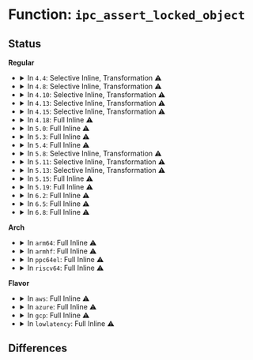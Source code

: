 # Function: <code>ipc_assert_locked_object</code>

## Status
<b>Regular</b>
<ul>
<li>
<details>
<summary>In <code>4.4</code>: Selective Inline, Transformation ⚠️</summary>

**Collision:** Unique Static

**Inline:** Selective

**Transformation:** True

**Instances:**

```
In ipc/sem.c (ffffffff813274f0)
Location: ipc/util.h:178
Inline: True
Inline callers:
  - ipc/sem.c:freeary
  - ipc/sem.c:SYSC_semtimedop
  - ipc/sem.c:semctl_main
  - ipc/sem.c:SyS_semctl
  - ipc/sem.c:exit_sem
Direct callers:
  - ipc/sem.c:SYSC_semtimedop
  - ipc/sem.c:semctl_main
```
**Symbols:**

```
ffffffff813274f0-ffffffff813274f6: ipc_assert_locked_object.part.10 (STB_LOCAL)
```
</details>
</li>
<li>
<details>
<summary>In <code>4.8</code>: Selective Inline, Transformation ⚠️</summary>

**Collision:** Unique Static

**Inline:** Selective

**Transformation:** True

**Instances:**

```
In ipc/sem.c (ffffffff8135e7ce)
Location: ipc/util.h:178
Inline: True
Inline callers:
  - ipc/sem.c:exit_sem
  - ipc/sem.c:SYSC_semtimedop
  - ipc/sem.c:SyS_semctl
  - ipc/sem.c:semctl_main
  - ipc/sem.c:freeary
Direct callers:
  - ipc/sem.c:SYSC_semtimedop
  - ipc/sem.c:semctl_main
```
**Symbols:**

```
ffffffff8135c020-ffffffff8135c026: ipc_assert_locked_object.part.12 (STB_LOCAL)
```
</details>
</li>
<li>
<details>
<summary>In <code>4.10</code>: Selective Inline, Transformation ⚠️</summary>

**Collision:** Unique Static

**Inline:** Selective

**Transformation:** True

**Instances:**

```
In ipc/sem.c (ffffffff81374fa5)
Location: ipc/util.h:178
Inline: True
Inline callers:
  - ipc/sem.c:exit_sem
  - ipc/sem.c:SYSC_semtimedop
  - ipc/sem.c:SyS_semctl
  - ipc/sem.c:semctl_main
  - ipc/sem.c:freeary
Direct callers:
  - ipc/sem.c:SYSC_semtimedop
  - ipc/sem.c:semctl_main
```
**Symbols:**

```
ffffffff81372640-ffffffff81372646: ipc_assert_locked_object.part.12 (STB_LOCAL)
```
</details>
</li>
<li>
<details>
<summary>In <code>4.13</code>: Selective Inline, Transformation ⚠️</summary>

**Collision:** Unique Static

**Inline:** Selective

**Transformation:** True

**Instances:**

```
In ipc/sem.c (ffffffff81388a89)
Location: ipc/util.h:165
Inline: True
Inline callers:
  - ipc/sem.c:exit_sem
  - ipc/sem.c:SYSC_semtimedop
  - ipc/sem.c:SyS_semctl
  - ipc/sem.c:semctl_main
  - ipc/sem.c:freeary
Direct callers:
  - ipc/sem.c:SYSC_semtimedop
  - ipc/sem.c:semctl_main
```
**Symbols:**

```
ffffffff81385940-ffffffff81385946: ipc_assert_locked_object.part.7 (STB_LOCAL)
```
</details>
</li>
<li>
<details>
<summary>In <code>4.15</code>: Selective Inline, Transformation ⚠️</summary>

**Collision:** Unique Static

**Inline:** Selective

**Transformation:** True

**Instances:**

```
In ipc/sem.c (ffffffff813ad752)
Location: ipc/util.h:179
Inline: True
Inline callers:
  - ipc/sem.c:exit_sem
  - ipc/sem.c:do_semtimedop
  - ipc/sem.c:semctl_main
  - ipc/sem.c:semctl_setval
  - ipc/sem.c:freeary
Direct callers:
  - ipc/sem.c:do_semtimedop
  - ipc/sem.c:semctl_main
```
**Symbols:**

```
ffffffff813aa3d0-ffffffff813aa3d6: ipc_assert_locked_object.part.8 (STB_LOCAL)
```
</details>
</li>
<li>
<details>
<summary>In <code>4.18</code>: Full Inline ⚠️</summary>

**Collision:** Unique Static

**Inline:** Full

**Transformation:** False

**Instances:**

```
In ipc/sem.c (ffffffff813dd200)
Location: ipc/util.h:191
Inline: True
Inline callers:
  - ipc/sem.c:exit_sem
  - ipc/sem.c:do_semtimedop
  - ipc/sem.c:semctl_main
  - ipc/sem.c:semctl_setval
  - ipc/sem.c:freeary
```
</details>
</li>
<li>
<details>
<summary>In <code>5.0</code>: Full Inline ⚠️</summary>

**Collision:** Unique Static

**Inline:** Full

**Transformation:** False

**Instances:**

```
In ipc/sem.c (ffffffff813f7860)
Location: ipc/util.h:190
Inline: True
Inline callers:
  - ipc/sem.c:exit_sem
  - ipc/sem.c:exit_sem
  - ipc/sem.c:do_semtimedop
  - ipc/sem.c:do_semtimedop
  - ipc/sem.c:semctl_main
  - ipc/sem.c:semctl_main
  - ipc/sem.c:semctl_setval
  - ipc/sem.c:semctl_setval
  - ipc/sem.c:freeary
  - ipc/sem.c:freeary
```
</details>
</li>
<li>
<details>
<summary>In <code>5.3</code>: Full Inline ⚠️</summary>

**Collision:** Unique Static

**Inline:** Full

**Transformation:** False

**Instances:**

```
In ipc/sem.c (ffffffff81423d93)
Location: ipc/util.h:216
Inline: True
Inline callers:
  - ipc/sem.c:exit_sem
  - ipc/sem.c:exit_sem
  - ipc/sem.c:find_alloc_undo
  - ipc/sem.c:find_alloc_undo
  - ipc/sem.c:semctl_main
  - ipc/sem.c:semctl_main
  - ipc/sem.c:semctl_setval
  - ipc/sem.c:semctl_setval
  - ipc/sem.c:freeary
  - ipc/sem.c:freeary
```
</details>
</li>
<li>
<details>
<summary>In <code>5.4</code>: Full Inline ⚠️</summary>

**Collision:** Unique Static

**Inline:** Full

**Transformation:** False

**Instances:**

```
In ipc/sem.c (ffffffff8143dad3)
Location: ipc/util.h:216
Inline: True
Inline callers:
  - ipc/sem.c:exit_sem
  - ipc/sem.c:exit_sem
  - ipc/sem.c:find_alloc_undo
  - ipc/sem.c:find_alloc_undo
  - ipc/sem.c:semctl_main
  - ipc/sem.c:semctl_main
  - ipc/sem.c:semctl_setval
  - ipc/sem.c:semctl_setval
  - ipc/sem.c:freeary
  - ipc/sem.c:freeary
```
</details>
</li>
<li>
<details>
<summary>In <code>5.8</code>: Selective Inline, Transformation ⚠️</summary>

**Collision:** Unique Static

**Inline:** Selective

**Transformation:** True

**Instances:**

```
In ipc/sem.c (ffffffff8148e648)
Location: ipc/util.h:216
Inline: True
Inline callers:
  - ipc/sem.c:exit_sem
  - ipc/sem.c:exit_sem
  - ipc/sem.c:find_alloc_undo
  - ipc/sem.c:semctl_main
  - ipc/sem.c:semctl_main
  - ipc/sem.c:semctl_setval
  - ipc/sem.c:semctl_setval
  - ipc/sem.c:freeary
  - ipc/sem.c:freeary
Direct callers:
  - ipc/sem.c:find_alloc_undo
```
**Symbols:**

```
ffffffff81489e90-ffffffff81489e92: ipc_assert_locked_object.part.0 (STB_LOCAL)
```
</details>
</li>
<li>
<details>
<summary>In <code>5.11</code>: Selective Inline, Transformation ⚠️</summary>

**Collision:** Unique Static

**Inline:** Selective

**Transformation:** True

**Instances:**

```
In ipc/sem.c (ffffffff814abd84)
Location: ipc/util.h:216
Inline: True
Inline callers:
  - ipc/sem.c:exit_sem
  - ipc/sem.c:exit_sem
  - ipc/sem.c:find_alloc_undo
  - ipc/sem.c:semctl_main
  - ipc/sem.c:semctl_main
  - ipc/sem.c:semctl_setval
  - ipc/sem.c:semctl_setval
  - ipc/sem.c:freeary
  - ipc/sem.c:freeary
Direct callers:
  - ipc/sem.c:find_alloc_undo
```
**Symbols:**

```
ffffffff814a74b0-ffffffff814a74b2: ipc_assert_locked_object.part.0 (STB_LOCAL)
```
</details>
</li>
<li>
<details>
<summary>In <code>5.13</code>: Selective Inline, Transformation ⚠️</summary>

**Collision:** Unique Static

**Inline:** Selective

**Transformation:** True

**Instances:**

```
In ipc/sem.c (ffffffff814b1c16)
Location: ipc/util.h:216
Inline: True
Inline callers:
  - ipc/sem.c:exit_sem
  - ipc/sem.c:exit_sem
  - ipc/sem.c:find_alloc_undo
  - ipc/sem.c:semctl_main
  - ipc/sem.c:semctl_main
  - ipc/sem.c:semctl_setval
  - ipc/sem.c:semctl_setval
  - ipc/sem.c:freeary
  - ipc/sem.c:freeary
Direct callers:
  - ipc/sem.c:find_alloc_undo
```
**Symbols:**

```
ffffffff814ad3f0-ffffffff814ad3f2: ipc_assert_locked_object.part.0 (STB_LOCAL)
```
</details>
</li>
<li>
<details>
<summary>In <code>5.15</code>: Full Inline ⚠️</summary>

**Collision:** Unique Static

**Inline:** Full

**Transformation:** False

**Instances:**

```
In ipc/sem.c (ffffffff8150a1d4)
Location: ipc/util.h:219
Inline: True
Inline callers:
  - ipc/sem.c:exit_sem
  - ipc/sem.c:find_alloc_undo
  - ipc/sem.c:semctl_main
  - ipc/sem.c:semctl_setval
  - ipc/sem.c:freeary
```
</details>
</li>
<li>
<details>
<summary>In <code>5.19</code>: Full Inline ⚠️</summary>

**Collision:** Unique Static

**Inline:** Full

**Transformation:** False

**Instances:**

```
In ipc/sem.c (ffffffff8159bf3e)
Location: ipc/util.h:219
Inline: True
Inline callers:
  - ipc/sem.c:exit_sem
  - ipc/sem.c:find_alloc_undo
  - ipc/sem.c:semctl_main
  - ipc/sem.c:semctl_setval
  - ipc/sem.c:freeary
```
</details>
</li>
<li>
<details>
<summary>In <code>6.2</code>: Full Inline ⚠️</summary>

**Collision:** Unique Static

**Inline:** Full

**Transformation:** False

**Instances:**

```
In ipc/sem.c (ffffffff8164533e)
Location: ipc/util.h:219
Inline: True
Inline callers:
  - ipc/sem.c:exit_sem
  - ipc/sem.c:find_alloc_undo
  - ipc/sem.c:semctl_main
  - ipc/sem.c:semctl_setval
  - ipc/sem.c:freeary
```
</details>
</li>
<li>
<details>
<summary>In <code>6.5</code>: Full Inline ⚠️</summary>

**Collision:** Unique Static

**Inline:** Full

**Transformation:** False

**Instances:**

```
In ipc/sem.c (ffffffff8167d830)
Location: ipc/util.h:217
Inline: True
Inline callers:
  - ipc/sem.c:exit_sem
  - ipc/sem.c:find_alloc_undo
  - ipc/sem.c:semctl_main
  - ipc/sem.c:semctl_setval
  - ipc/sem.c:freeary
```
</details>
</li>
<li>
<details>
<summary>In <code>6.8</code>: Full Inline ⚠️</summary>

**Collision:** Unique Static

**Inline:** Full

**Transformation:** False

**Instances:**

```
In ipc/sem.c (ffffffff816b9bfe)
Location: ipc/util.h:218
Inline: True
Inline callers:
  - ipc/sem.c:exit_sem
  - ipc/sem.c:find_alloc_undo
  - ipc/sem.c:semctl_main
  - ipc/sem.c:semctl_setval
  - ipc/sem.c:freeary
```
</details>
</li>
</ul>
<b>Arch</b>
<ul>
<li>
<details>
<summary>In <code>arm64</code>: Full Inline ⚠️</summary>

**Collision:** Unique Static

**Inline:** Full

**Transformation:** False

**Instances:**

```
In ipc/sem.c (ffff800010525914)
Location: ipc/util.h:216
Inline: True
Inline callers:
  - ipc/sem.c:exit_sem
  - ipc/sem.c:exit_sem
  - ipc/sem.c:find_alloc_undo
  - ipc/sem.c:find_alloc_undo
  - ipc/sem.c:semctl_main
  - ipc/sem.c:semctl_main
  - ipc/sem.c:semctl_setval
  - ipc/sem.c:semctl_setval
  - ipc/sem.c:freeary
  - ipc/sem.c:freeary
```
</details>
</li>
<li>
<details>
<summary>In <code>armhf</code>: Full Inline ⚠️</summary>

**Collision:** Unique Static

**Inline:** Full

**Transformation:** False

**Instances:**

```
In ipc/sem.c (c06dfde0)
Location: ipc/util.h:216
Inline: True
Inline callers:
  - ipc/sem.c:exit_sem
  - ipc/sem.c:exit_sem
  - ipc/sem.c:find_alloc_undo
  - ipc/sem.c:find_alloc_undo
  - ipc/sem.c:ksys_semctl
  - ipc/sem.c:ksys_semctl
  - ipc/sem.c:semctl_main
  - ipc/sem.c:semctl_main
  - ipc/sem.c:freeary
  - ipc/sem.c:freeary
```
</details>
</li>
<li>
<details>
<summary>In <code>ppc64el</code>: Full Inline ⚠️</summary>

**Collision:** Unique Static

**Inline:** Full

**Transformation:** False

**Instances:**

```
In ipc/sem.c (c00000000066fe60)
Location: ipc/util.h:216
Inline: True
Inline callers:
  - ipc/sem.c:exit_sem
  - ipc/sem.c:do_semtimedop
  - ipc/sem.c:semctl_main
  - ipc/sem.c:semctl_setval
  - ipc/sem.c:freeary
```
</details>
</li>
<li>
<details>
<summary>In <code>riscv64</code>: Full Inline ⚠️</summary>

**Collision:** Unique Static

**Inline:** Full

**Transformation:** False

**Instances:**

```
In ipc/sem.c (ffffffe00038a246)
Location: ipc/util.h:216
Inline: True
Inline callers:
  - ipc/sem.c:exit_sem
  - ipc/sem.c:exit_sem
  - ipc/sem.c:find_alloc_undo
  - ipc/sem.c:find_alloc_undo
  - ipc/sem.c:__se_sys_semctl
  - ipc/sem.c:__se_sys_semctl
  - ipc/sem.c:semctl_main
  - ipc/sem.c:semctl_main
  - ipc/sem.c:freeary
  - ipc/sem.c:freeary
```
</details>
</li>
</ul>
<b>Flavor</b>
<ul>
<li>
<details>
<summary>In <code>aws</code>: Full Inline ⚠️</summary>

**Collision:** Unique Static

**Inline:** Full

**Transformation:** False

**Instances:**

```
In ipc/sem.c (ffffffff814360b3)
Location: ipc/util.h:216
Inline: True
Inline callers:
  - ipc/sem.c:exit_sem
  - ipc/sem.c:exit_sem
  - ipc/sem.c:find_alloc_undo
  - ipc/sem.c:find_alloc_undo
  - ipc/sem.c:semctl_main
  - ipc/sem.c:semctl_main
  - ipc/sem.c:semctl_setval
  - ipc/sem.c:semctl_setval
  - ipc/sem.c:freeary
  - ipc/sem.c:freeary
```
</details>
</li>
<li>
<details>
<summary>In <code>azure</code>: Full Inline ⚠️</summary>

**Collision:** Unique Static

**Inline:** Full

**Transformation:** False

**Instances:**

```
In ipc/sem.c (ffffffff81426b33)
Location: ipc/util.h:216
Inline: True
Inline callers:
  - ipc/sem.c:exit_sem
  - ipc/sem.c:exit_sem
  - ipc/sem.c:find_alloc_undo
  - ipc/sem.c:find_alloc_undo
  - ipc/sem.c:semctl_main
  - ipc/sem.c:semctl_main
  - ipc/sem.c:semctl_setval
  - ipc/sem.c:semctl_setval
  - ipc/sem.c:freeary
  - ipc/sem.c:freeary
```
</details>
</li>
<li>
<details>
<summary>In <code>gcp</code>: Full Inline ⚠️</summary>

**Collision:** Unique Static

**Inline:** Full

**Transformation:** False

**Instances:**

```
In ipc/sem.c (ffffffff81432253)
Location: ipc/util.h:216
Inline: True
Inline callers:
  - ipc/sem.c:exit_sem
  - ipc/sem.c:exit_sem
  - ipc/sem.c:find_alloc_undo
  - ipc/sem.c:find_alloc_undo
  - ipc/sem.c:semctl_main
  - ipc/sem.c:semctl_main
  - ipc/sem.c:semctl_setval
  - ipc/sem.c:semctl_setval
  - ipc/sem.c:freeary
  - ipc/sem.c:freeary
```
</details>
</li>
<li>
<details>
<summary>In <code>lowlatency</code>: Full Inline ⚠️</summary>

**Collision:** Unique Static

**Inline:** Full

**Transformation:** False

**Instances:**

```
In ipc/sem.c (ffffffff81449321)
Location: ipc/util.h:216
Inline: True
Inline callers:
  - ipc/sem.c:exit_sem
  - ipc/sem.c:exit_sem
  - ipc/sem.c:find_alloc_undo
  - ipc/sem.c:find_alloc_undo
  - ipc/sem.c:semctl_main
  - ipc/sem.c:semctl_main
  - ipc/sem.c:semctl_setval
  - ipc/sem.c:semctl_setval
  - ipc/sem.c:freeary
  - ipc/sem.c:freeary
```
</details>
</li>
</ul>

## Differences
